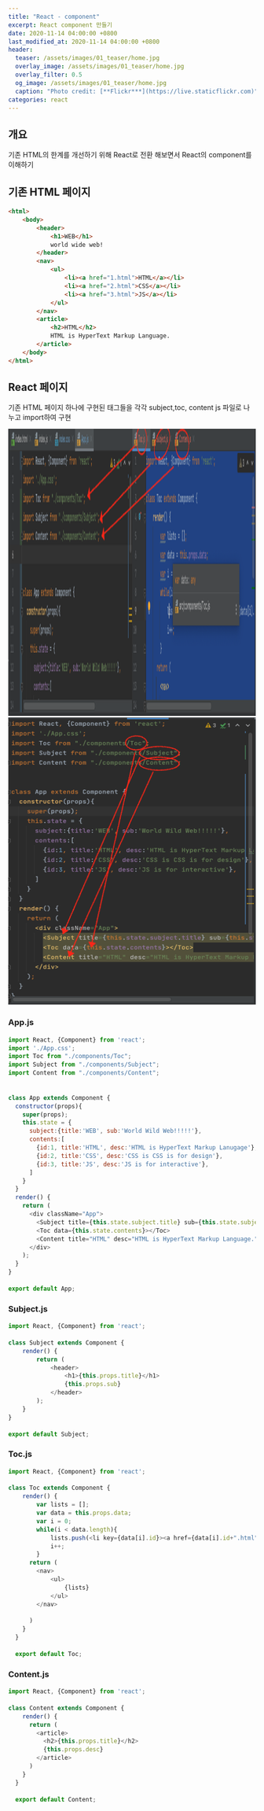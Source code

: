 ```yaml
---
title: "React - component"
excerpt: React component 만들기  
date: 2020-11-14 04:00:00 +0800
last_modified_at: 2020-11-14 04:00:00 +0800
header:
  teaser: /assets/images/01_teaser/home.jpg
  overlay_image: /assets/images/01_teaser/home.jpg
  overlay_filter: 0.5
  og_image: /assets/images/01_teaser/home.jpg
  caption: "Photo credit: [**Flickr***](https://live.staticflickr.com)"
categories: react
---
```


## 개요

기존 HTML의 한계를 개선하기 위해 React로 전환 해보면서 React의 component를
이해하기 

## 기존 HTML 페이지

```html
<html>
    <body>
        <header>
            <h1>WEB</h1>
            world wide web!
        </header>
        <nav>
            <ul>
                <li><a href="1.html">HTML</a></li>
                <li><a href="2.html">CSS</a></li>
                <li><a href="3.html">JS</a></li>
            </ul>
        </nav>
        <article>
            <h2>HTML</h2>
            HTML is HyperText Markup Language.
        </article>
    </body>
</html>
```

## React 페이지
기존 HTML 페이지 하나에 구현된 태그들을 각각 subject,toc, content js 파일로
나누고 import하여 구현 

<img src="/assets/images/react/react-component01.png" width="600" height="584" alt="npm-installation">

<img src="/assets/images/react/react-component02.png" width="600" height="584" alt="npm-installation">

### App.js

```js 
import React, {Component} from 'react';
import './App.css';
import Toc from "./components/Toc";
import Subject from "./components/Subject";
import Content from "./components/Content";


class App extends Component {
  constructor(props){
    super(props);
    this.state = {
      subject:{title:'WEB', sub:'World Wild Web!!!!!'},
      contents:[
        {id:1, title:'HTML', desc:'HTML is HyperText Markup Lanugage'},
        {id:2, title:'CSS', desc:'CSS is CSS is for design'},
        {id:3, title:'JS', desc:'JS is for interactive'},
      ]
    }
  }
  render() {
    return (
      <div className="App">
        <Subject title={this.state.subject.title} sub={this.state.subject.sub}></Subject>
        <Toc data={this.state.contents}></Toc>
        <Content title="HTML" desc="HTML is HyperText Markup Language."></Content>
      </div>
    );
  }
}

export default App;
```

### Subject.js

```js
import React, {Component} from 'react';

class Subject extends Component {
    render() {
        return (
            <header>
                <h1>{this.props.title}</h1>
                {this.props.sub}
            </header>
        );
    }
}

export default Subject;
```

### Toc.js

```js 
import React, {Component} from 'react';

class Toc extends Component {
    render() {
        var lists = [];
        var data = this.props.data;
        var i = 0;
        while(i < data.length){
            lists.push(<li key={data[i].id}><a href={data[i].id+".html"}>{data[i].title}</a></li>)
            i++;
        }
      return (
        <nav>
            <ul>
                {lists}
            </ul>
        </nav>

      )
    }
  }

  export default Toc;
```

### Content.js

```js 
import React, {Component} from 'react';

class Content extends Component {
    render() {
      return (
        <article>
          <h2>{this.props.title}</h2>
          {this.props.desc}
        </article>
      )
    }
  }

  export default Content;
```